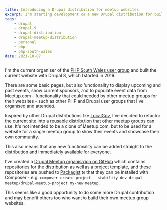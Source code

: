 ```yaml
---
title: Introducing a Drupal distribution for meetup websites
excerpt: I'm starting development on a new Drupal distribution for building websites for meetup groups.
tags:
    - drupal
    - drupal-9
    - drupal-distribution
    - drupal-meetup-distribution
    - personal
    - php
    - php-south-wales
date: 2021-10-07
---
```


I'm the current organiser of the [PHP South Wales user group](https://www.phpsouthwales.uk) and built the current website with Drupal 8, which I started in 2019.

There are some basic pages, but also functionality to display upcoming and past events, show current sponsors, and to populate event data from Meetup.com - functionality that could needed by other meetup groups for their websites - such as other PHP and Drupal user groups that I've organised and attended.

Inspired by other Drupal distributions like [LocalGov](https://www.drupal.org/project/localgov), I've decided to refactor the current site into a reusable distribution that other meetup groups can use. It's not intended to be a clone of Meetup.com, but to be used for a website for a single meetup group to show their events and showcase their own community.

This also means that any new functionality can be added straight to the distribution and immediately available for everyone.

I've created a [Drupal Meetup organisation on GitHub][github] which contains repositories for the distribution as well as a project template, and these repositories are pushed to [Packagist][packagist] to that they can be installed with Composer - e.g. `composer create-project --stability dev drupal-meetup/drupal-meetup-project my-new-meetup`.

This seems like a good opportunity to do some more Drupal contribution and may benefit others too who want to build their own meetup group websites.

[github]: https://github.com/drupal-meetup
[packagist]: https://packagist.org/packages/opdavies/?query=drupal-meetup
